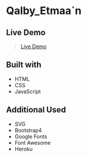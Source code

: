 # Qalby_Etmaa`n

<!-- ![image preview](imgs/Preview.PNG) -->


## Live Demo

> [Live Demo](https://qalby-etma2n.herokuapp.com/)

## Built with

- HTML
- CSS
- JavaScript

## Additional Used

- SVG
- Bootstrap4
- Google Fonts
- Font Awesome
- Heroku 

